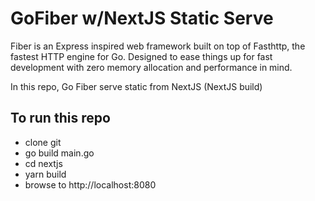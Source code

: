 # GoFiber w/NextJS Static Serve
Fiber is an Express inspired web framework built on top of Fasthttp, the fastest HTTP engine for Go. Designed to ease things up for fast development with zero memory allocation and performance in mind.

In this repo, Go Fiber serve static from NextJS (NextJS build)

## To run this repo
- clone git
- go build main.go
- cd nextjs
- yarn build
- browse to http://localhost:8080
